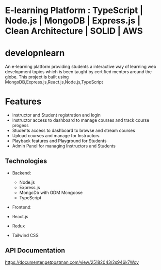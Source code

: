   #  E-learning Platform : TypeScript | Node.js | MongoDB | Express.js | Clean Architecture | SOLID | AWS
# developnlearn
An e-learning platform providing students a interactive way of learning web development topics which is been taught by certified mentors around the globe.
This project is built using MongoDB,Express.js,React.js,Node.js,TypeScript

# Features
- Instructor and Student registration and login
- Instructor access to dashboard to manage courses and track course progess
- Students access to dashboard to browse and stream courses
- Upload courses and manage for Instructors
- Playback features and Playground for Students
- Admin Panel for managing Instructors and Students

## Technologies 

- Backend:
  - Node.js
  - Express.js
  - MongoDb with ODM Mongoose
  - TypeScript

- Frontend:
 - React.js
 - Redux
 - Tailwind CSS

## API Documentation

https://documenter.getpostman.com/view/25182043/2s946k7Woy
## 

 
